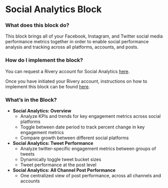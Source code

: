 # Social Analytics Block


### What does this block do?

This block brings all of your Facebook, Instagram, and Twitter social media performance metrics together in order to enable social performance analysis and tracking across all platforms, accounts, and posts.


### How do I implement the block?

You can request a Rivery account for Social Analytics [here](https://rivery.io/feed-your-social-analytics-data-into-looker).

Once you have initiated your Rivery account, instructions on how to implement this block can be found [here](https://rivery.io/docs/social-analytics-for-looker).


### What’s in the Block?

- **Social Analytics: Overview**
  - Analyze KPIs and trends for key engagement metrics across social platforms
  - Toggle between date period to track percent change in key engagement metrics
  - Compare growth between different social platforms
- **Social Analytics: Tweet Performance**
  - Analyze twitter-specific engagement metrics between groups of tweets
  - Dynamically toggle tweet bucket sizes
  - Tweet performance at the post level
- **Social Analytics: All Channel Post Performance**
  - One centralized view of post performance, across all channels and accounts
